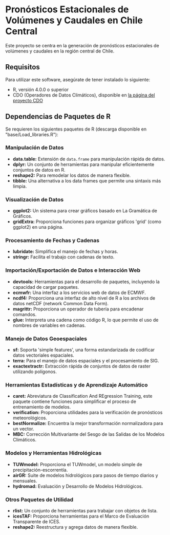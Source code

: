 # Pronósticos Estacionales de Volúmenes y Caudales en Chile Central

Este proyecto se centra en la generación de pronósticos estacionales de volúmenes y caudales en la región central de Chile.

## Requisitos

Para utilizar este software, asegúrate de tener instalado lo siguiente:

- R, versión 4.0.0 o superior
- CDO (Operadores de Datos Climáticos), disponible en [la página del proyecto CDO](https://code.mpimet.mpg.de/projects/cdo)

## Dependencias de Paquetes de R

Se requieren los siguientes paquetes de R (descarga disponible en "base/Load_libraries.R"):

### Manipulación de Datos

- **data.table:** Extensión de `data.frame` para manipulación rápida de datos.
- **dplyr:** Un conjunto de herramientas para manipular eficientemente conjuntos de datos en R.
- **reshape2:** Para remodelar los datos de manera flexible.
- **tibble:** Una alternativa a los data frames que permite una sintaxis más limpia.

### Visualización de Datos

- **ggplot2:** Un sistema para crear gráficos basado en La Gramática de Gráficos.
- **gridExtra:** Proporciona funciones para organizar gráficos 'grid' (como ggplot2) en una página.
  
### Procesamiento de Fechas y Cadenas

- **lubridate:** Simplifica el manejo de fechas y horas.
- **stringr:** Facilita el trabajo con cadenas de texto.

### Importación/Exportación de Datos e Interacción Web

- **devtools:** Herramientas para el desarrollo de paquetes, incluyendo la capacidad de cargar paquetes.
- **ecmwfr:** Una interfaz a los servicios web de datos de ECMWF.
- **ncdf4:** Proporciona una interfaz de alto nivel de R a los archivos de datos netCDF (network Common Data Form).
- **magrittr:** Proporciona un operador de tubería para encadenar comandos.
- **glue:** Interpreta una cadena como código R, lo que permite el uso de nombres de variables en cadenas.
  
### Manejo de Datos Geoespaciales

- **sf:** Soporta 'simple features', una forma estandarizada de codificar datos vectoriales espaciales.
- **terra:** Para el manejo de datos espaciales y el procesamiento de SIG.
- **exactextractr:** Extracción rápida de conjuntos de datos de raster utilizando polígonos.

### Herramientas Estadísticas y de Aprendizaje Automático

- **caret:** Abreviatura de Classification And REgression Training, este paquete contiene funciones para simplificar el proceso de entrenamiento de modelos.
- **verification:** Proporciona utilidades para la verificación de pronósticos meteorológicos.
- **bestNormalize:** Encuentra la mejor transformación normalizadora para un vector.
- **MBC:** Corrección Multivariante del Sesgo de las Salidas de los Modelos Climáticos.
  
### Modelos y Herramientas Hidrológicas

- **TUWmodel:** Proporciona el TUWmodel, un modelo simple de precipitación-escorrentía.
- **airGR:** Suite de modelos hidrológicos para pasos de tiempo diarios y mensuales.
- **hydromad:** Evaluación y Desarrollo de Modelos Hidrológicos.
  
### Otros Paquetes de Utilidad

- **rlist:** Un conjunto de herramientas para trabajar con objetos de lista.
- **icesTAF:** Proporciona herramientas para el Marco de Evaluación Transparente de ICES.
- **reshape2:** Reestructura y agrega datos de manera flexible.

